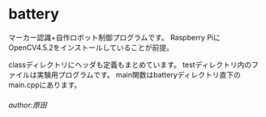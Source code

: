# battery

マーカー認識+自作ロボット制御プログラムです。
Raspberry PiにOpenCV4.5.2をインストールしていることが前提。

classディレクトリにヘッダも定義もまとめています。
testディレクトリ内のファイルは実験用プログラムです。
main関数はbatteryディレクトリ直下のmain.cppにあります。

###### author:原田
